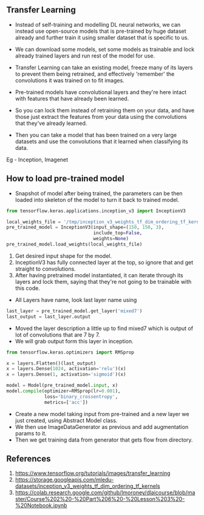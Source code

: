 ## Transfer Learning

- Instead of self-training and modelling DL neural networks, we can instead use open-source models that is pre-trained
  by huge dataset already and further train it using smaller dataset that is specific to us.
- We can download some models, set some models as trainable and lock already trained layers and run rest of the model
  for use.
- Transfer Learning can take an existing model, freeze many of its layers to prevent them being retrained, and
  effectively 'remember' the convolutions it was trained on to fit images.

- Pre-trained models have convolutional layers and they're here intact with features that have already been learned.
- So you can lock them instead of retraining them on your data, and have those just extract the features from your data
  using the convolutions that they've already learned.
- Then you can take a model that has been trained on a very large datasets and use the convolutions that it learned when
  classifying its data.

Eg - Inception, Imagenet

## How to load pre-trained model

- Snapshot of model after being trained, the parameters can be then loaded into skeleton of the model to turn it back to
  trained model.

```python
from tensorflow.keras.applications.inception_v3 import InceptionV3

local_weights_file = '/tmp/inception_v3_weights_tf_dim_ordering_tf_kernels_notop.h5'
pre_trained_model = InceptionV3(input_shape=(150, 150, 3),
                                include_top=False,
                                weights=None)
pre_trained_model.load_weights(local_weights_file)

```

1. Get desired input shape for the model.
2. InceptionV3 has fully connected layer at the top, so ignore that and get straight to convolutions.
3. After having pretrained model instantiated, it can iterate through its layers and lock them, saying that they're not
   going to be trainable with this code.

- All Layers have name, look last layer name using

```python
last_layer = pre_trained_model.get_layer('mixed7')
last_output = last_layer.output
```

- Moved the layer description a little up to find mixed7 which is output of lot of convolutions that are 7 by 7.
- We will grab output form this layer in inception.

```python
from tensorflow.keras.optimizers import RMSprop

x = layers.Flatten()(last_output)
x = layers.Dense(1024, activation='relu')(x)
x = layers.Dense(1, activation='sigmoid')(x)

model = Model(pre_trained_model.input, x)
model.compile(optimizer=RMSprop(lr=0.001),
              loss='binary_crossentropy',
              metrics=['acc'])
```

- Create a new model taking input from pre-trained and a new layer we just created, using Abstract Model class.
- We then use ImageDataGenerator as previous and add augmentation params to it.
- Then we get training data from generator that gets flow from directory.

## References

1. https://www.tensorflow.org/tutorials/images/transfer_learning
2. https://storage.googleapis.com/mledu-datasets/inception_v3_weights_tf_dim_ordering_tf_kernels
3. https://colab.research.google.com/github/lmoroney/dlaicourse/blob/master/Course%202%20-%20Part%206%20-%20Lesson%203%20-%20Notebook.ipynb